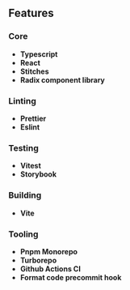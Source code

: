 ## Features

### Core

- **Typescript**
- **React**
- **Stitches**
- **Radix component library**

### Linting

- **Prettier**
- **Eslint**

### Testing

- **Vitest**
- **Storybook**

### Building

- **Vite**

### Tooling

- **Pnpm Monorepo**
- **Turborepo**
- **Github Actions CI**
- **Format code precommit hook**
